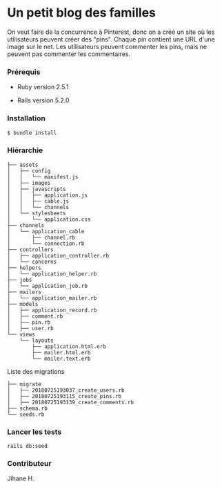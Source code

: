 # Un petit blog des familles

On veut faire de la concurrence à Pinterest, donc on a créé un site où les utilisateurs peuvent créer des "pins". Chaque pin contient une URL d'une image sur le net. Les utilisateurs peuvent commenter les pins, mais ne peuvent pas commenter les commentaires.

### Prérequis 

* Ruby version 2.5.1

* Rails version 5.2.0

### Installation

```sh
$ bundle install
```

### Hiérarchie

```
├── assets
│   ├── config
│   │   └── manifest.js
│   ├── images
│   ├── javascripts
│   │   ├── application.js
│   │   ├── cable.js
│   │   └── channels
│   └── stylesheets
│       └── application.css
├── channels
│   └── application_cable
│       ├── channel.rb
│       └── connection.rb
├── controllers
│   ├── application_controller.rb
│   └── concerns
├── helpers
│   └── application_helper.rb
├── jobs
│   └── application_job.rb
├── mailers
│   └── application_mailer.rb
├── models
│   ├── application_record.rb
│   ├── comment.rb
│   ├── pin.rb
│   ├── user.rb
└── views
    └── layouts
        ├── application.html.erb
        ├── mailer.html.erb
        └── mailer.text.erb

```

Liste des migrations

```
├── migrate
│   ├── 20180725193037_create_users.rb
│   ├── 20180725193115_create_pins.rb
│   ├── 20180725193139_create_comments.rb
├── schema.rb
└── seeds.rb

```

### Lancer les tests

```
rails db:seed
```

### Contributeur

Jihane H.


